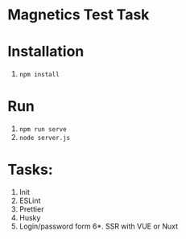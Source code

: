 # Magnetics Test Task

# Installation
1. `npm install`

# Run
1. `npm run serve`
2. `node server.js`

# Tasks: 
1. Init
2. ESLint
3. Prettier
4. Husky
5. Login/password form
6*. SSR with VUE or Nuxt
